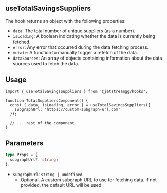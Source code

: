 ## useTotalSavingsSuppliers

The hook returns an object with the following properties:

- `data`: The total number of unique suppliers (as a number).
- `isLoading`: A boolean indicating whether the data is currently being fetched.
- `error`: Any error that occurred during the data fetching process.
- `mutate`: A function to manually trigger a refetch of the data.
- `dataSources`: An array of objects containing information about the data sources used to fetch the data.

## Usage

```tsx
import { useTotalSavingsSuppliers } from '@jetstreamgg/hooks';

function TotalSuppliersComponent() {
  const { data, isLoading, error } = useTotalSavingsSuppliers({
    subgraphUrl: 'https://custom-subgraph-url.com'
  });

  // ... rest of the component
}
```

## Parameters

```ts
type Props = {
  subgraphUrl?: string;
};
```

- `subgraphUrl`: `string | undefined`
  - Optional. A custom subgraph URL to use for fetching data. If not provided, the default URL will be used.

